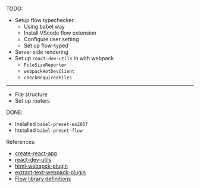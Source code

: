 TODO:
  - Setup flow typechecker
    - Using babel way
    - Install VScode flow extension
    - Configure user setting
    - Set up flow-typed
  - Server side rendering
  - Set up `react-dev-utils` in with webpack 
    - `FileSizeReporter`
    - `webpackHotDevClient`
    - `checkRequiredFiles`

---
  - File structure
  - Set up routers
  

DONE:
  - Installed `babel-preset-es2017`
  - Installed `babel-preset-flow`

References:
  - [create-react-app](https://github.com/facebookincubator/create-react-app/blob/master/packages/react-scripts/template/README.md#available-scripts)
  - [react-dev-utils](https://www.npmjs.com/package/react-dev-utils)
  - [html-webapck-plugin](https://github.com/jantimon/html-webpack-plugin)
  - [extract-text-webpack-plugin](https://github.com/webpack-contrib/extract-text-webpack-plugin)
  - [Flow library definitions](https://flow.org/en/docs/libdefs/)


